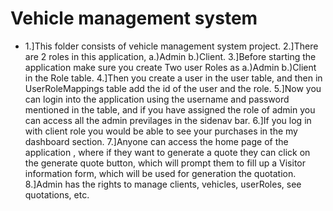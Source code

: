 # Vehicle management system

* 1.]This folder consists of vehicle management system project.
2.]There are 2 roles in this application, a.)Admin b.)Client.
3.]Before starting the application make sure you create Two user Roles as a.)Admin b.)Client in the Role table.
4.]Then you create a user in the user table, and then in UserRoleMappings table add the id of the user and the role.
5.]Now you can login into the application using the username and password mentioned in the table, and if you have assigned the role of admin you can access all the admin previlages in the sidenav bar.
6.]If you log in with client role you would be able to see your purchases in the my dashboard section.
7.]Anyone can access the home page of the application , where if they want to generate a quote they can click on the generate quote button, which will prompt them to fill up a Visitor information form, which will be used for generation the quotation.
8.]Admin has the rights to manage clients, vehicles, userRoles, see quotations, etc.
